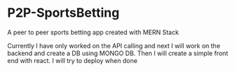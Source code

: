 # P2P-SportsBetting
A peer to peer sports betting app created with MERN Stack

Currently I have only worked on the API calling and next I will work on the backend and create a DB using MONGO DB. 
Then I will create a simple front end with react. 
I will try to deploy when done
